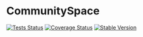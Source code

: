 CommunitySpace
==============

[![Tests Status](https://github.com/NetCommons3/CommunitySpace/actions/workflows/tests.yml/badge.svg?branch=master)](https://github.com/NetCommons3/CommunitySpace/actions/workflows/tests.yml)
[![Coverage Status](https://coveralls.io/repos/NetCommons3/CommunitySpace/badge.svg?branch=master)](https://coveralls.io/r/NetCommons3/CommunitySpace?branch=master)
[![Stable Version](https://img.shields.io/packagist/v/netcommons/community-space.svg?label=stable)](https://packagist.org/packages/netcommons/community-space)
